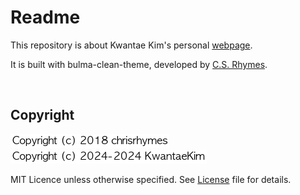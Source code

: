 <!-- Link CSS -->
<link href='./README.css' type='text/css' rel='stylesheet'>

# Readme

This repository is about Kwantae Kim's personal [webpage](https://kwantaekim.github.io).

It is built with bulma-clean-theme, developed by [C.S. Rhymes](https://www.csrhymes.com/).

<br>

## Copyright

<img src='./img/copyright-bulma-clean-theme.png' style='background-color:white; padding:3px;'>

<img src='./img/copyright-kwantae.png' style='background-color:white; padding:3px;'>

MIT Licence unless otherwise specified. See <a href="./LICENSE.txt" target="_blank">License</a> file for details.
